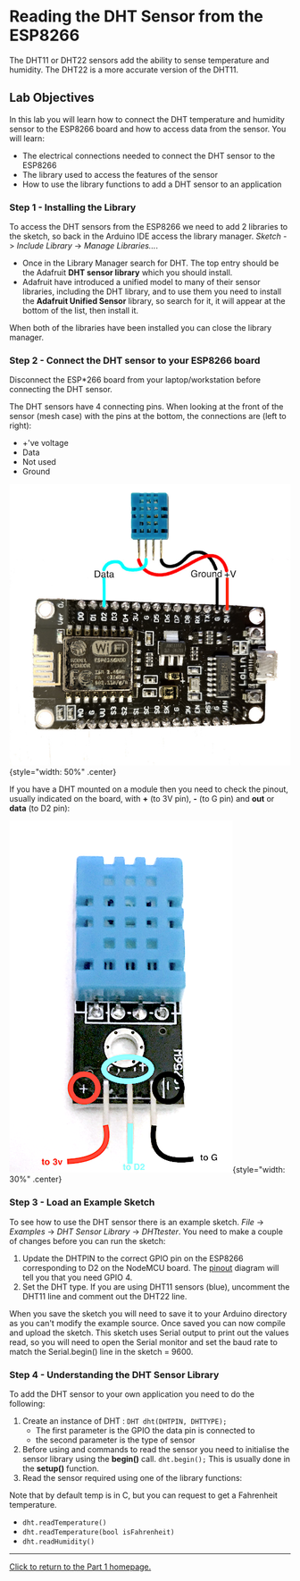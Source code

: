 # Reading the DHT Sensor from the ESP8266

The DHT11 or DHT22 sensors add the ability to sense temperature and humidity. The DHT22 is a more accurate version of the DHT11.

## Lab Objectives

In this lab you will learn how to connect the DHT temperature and humidity sensor to the ESP8266 board and how to access data from the sensor. You will learn:

- The electrical connections needed to connect the DHT sensor to the ESP8266
- The library used to access the features of the sensor
- How to use the library functions to add a DHT sensor to an application

### Step 1 - Installing the Library

To access the DHT sensors from the ESP8266 we need to add 2 libraries to the sketch, so back in the Arduino IDE access the library manager. *Sketch* -> *Include Library* -> *Manage Libraries...*. 

- Once in the Library Manager search for DHT. The top entry should be the Adafruit **DHT sensor library** which you should install.
- Adafruit have introduced a unified model to many of their sensor libraries, including the DHT library, and to use them you need to install the **Adafruit Unified Sensor** library, so search for it, it will appear at the bottom of the list, then install it.

When both of the libraries have been installed you can close the library manager.

### Step 2 - Connect the DHT sensor to your ESP8266 board

Disconnect the ESP*266 board from your laptop/workstation before connecting the DHT sensor.

The DHT sensors have 4 connecting pins. When looking at the front of the sensor (mesh case) with the pins at the bottom, the connections are (left to right):

- +'ve voltage
- Data
- Not used
- Ground

![ModeMCU DHT Wiring](../images/NodeMCU_DHT.jpg){style="width: 50%" .center}

If you have a DHT mounted on a module then you need to check the pinout, usually indicated on the board, with **+** (to 3V pin), **-** (to G pin) and **out** or **data** (to D2 pin):

![DHT module](../images/DHTmodule.png){style="width: 30%" .center}

### Step 3 - Load an Example Sketch

To see how to use the DHT sensor there is an example sketch. *File* -> *Examples* -> *DHT Sensor Library* -> *DHTtester*. You need to make a couple of changes before you can run the sketch:

1. Update the DHTPIN to the correct GPIO pin on the ESP8266 corresponding to D2 on the NodeMCU board. The [pinout](https://circuits4you.com/2017/12/31/nodemcu-pinout/) diagram will tell you that you need GPIO 4.
2. Set the DHT type. If you are using DHT11 sensors (blue), uncomment the DHT11 line and comment out the DHT22 line.

When you save the sketch you will need to save it to your Arduino directory as you can't modify the example source. Once saved you can now compile and upload the sketch. This sketch uses Serial output to print out the values read, so you will need to open the Serial monitor and set the baud rate to match the Serial.begin() line in the sketch = 9600.

### Step 4 - Understanding the DHT Sensor Library

To add the DHT sensor to your own application you need to do the following:

1. Create an instance of DHT : `DHT dht(DHTPIN, DHTTYPE);`
    - The first parameter is the GPIO the data pin is connected to
    - the second parameter is the type of sensor
2. Before using and commands to read the sensor you need to initialise the sensor library using the **begin()** call.  `dht.begin();`  This is usually done in the **setup()** function.
3. Read the sensor required using one of the library functions:

Note that by default temp is in C, but you can request to get a Fahrenheit temperature.
- `dht.readTemperature()`
- `dht.readTemperature(bool isFahrenheit)`
- `dht.readHumidity()`

---

[Click to return to the Part 1 homepage.](https://care-group.github.io/ESP866-IoT-Workshop/docs/part1/)